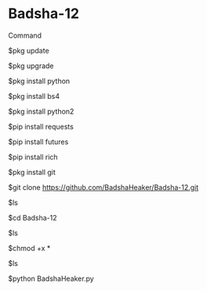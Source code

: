 # Badsha-12

Command

$pkg update

$pkg upgrade

$pkg install python

$pkg install bs4

$pkg install python2

$pip install requests

$pip install futures

$pip install rich

$pkg install git 

$git clone  https://github.com/BadshaHeaker/Badsha-12.git

$ls 

$cd Badsha-12

$ls

$chmod +x *

$ls 

$python BadshaHeaker.py
